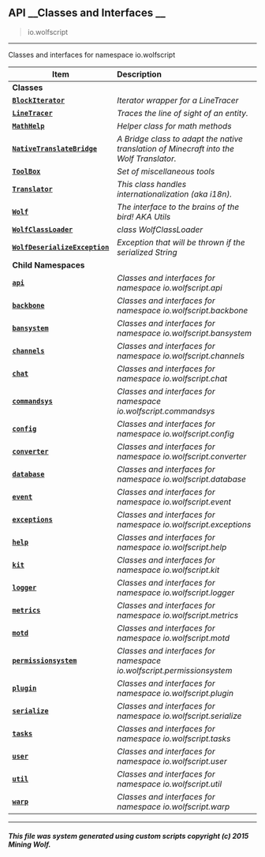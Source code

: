 ## API __Classes and Interfaces __

>io.wolfscript

---

Classes and interfaces for namespace io.wolfscript

Item | Description   
--- | :--- 
__Classes__|
__[`BlockIterator`](BlockIterator.md)__ | _Iterator wrapper for a LineTracer_ 
__[`LineTracer`](LineTracer.md)__ | _Traces the line of sight of an entity._ 
__[`MathHelp`](MathHelp.md)__ | _Helper class for math methods_ 
__[`NativeTranslateBridge`](NativeTranslateBridge.md)__ | _A Bridge class to adapt the native translation of Minecraft into the Wolf Translator._ 
__[`ToolBox`](ToolBox.md)__ | _Set of miscellaneous tools_ 
__[`Translator`](Translator.md)__ | _This class handles internationalization (aka i18n)._ 
__[`Wolf`](Wolf.md)__ | _The interface to the brains of the bird! AKA Utils_ 
__[`WolfClassLoader`](WolfClassLoader.md)__ | _class WolfClassLoader_ 
__[`WolfDeserializeException`](WolfDeserializeException.md)__ | _Exception that will be thrown if the serialized String_ 
__Child Namespaces__|
__[`api`](api/0.md)__ | _Classes and interfaces for namespace io.wolfscript.api_ 
__[`backbone`](backbone/0.md)__ | _Classes and interfaces for namespace io.wolfscript.backbone_ 
__[`bansystem`](bansystem/0.md)__ | _Classes and interfaces for namespace io.wolfscript.bansystem_ 
__[`channels`](channels/0.md)__ | _Classes and interfaces for namespace io.wolfscript.channels_ 
__[`chat`](chat/0.md)__ | _Classes and interfaces for namespace io.wolfscript.chat_ 
__[`commandsys`](commandsys/0.md)__ | _Classes and interfaces for namespace io.wolfscript.commandsys_ 
__[`config`](config/0.md)__ | _Classes and interfaces for namespace io.wolfscript.config_ 
__[`converter`](converter/0.md)__ | _Classes and interfaces for namespace io.wolfscript.converter_ 
__[`database`](database/0.md)__ | _Classes and interfaces for namespace io.wolfscript.database_ 
__[`event`](event/0.md)__ | _Classes and interfaces for namespace io.wolfscript.event_ 
__[`exceptions`](exceptions/0.md)__ | _Classes and interfaces for namespace io.wolfscript.exceptions_ 
__[`help`](help/0.md)__ | _Classes and interfaces for namespace io.wolfscript.help_ 
__[`kit`](kit/0.md)__ | _Classes and interfaces for namespace io.wolfscript.kit_ 
__[`logger`](logger/0.md)__ | _Classes and interfaces for namespace io.wolfscript.logger_ 
__[`metrics`](metrics/0.md)__ | _Classes and interfaces for namespace io.wolfscript.metrics_ 
__[`motd`](motd/0.md)__ | _Classes and interfaces for namespace io.wolfscript.motd_ 
__[`permissionsystem`](permissionsystem/0.md)__ | _Classes and interfaces for namespace io.wolfscript.permissionsystem_ 
__[`plugin`](plugin/0.md)__ | _Classes and interfaces for namespace io.wolfscript.plugin_ 
__[`serialize`](serialize/0.md)__ | _Classes and interfaces for namespace io.wolfscript.serialize_ 
__[`tasks`](tasks/0.md)__ | _Classes and interfaces for namespace io.wolfscript.tasks_ 
__[`user`](user/0.md)__ | _Classes and interfaces for namespace io.wolfscript.user_ 
__[`util`](util/0.md)__ | _Classes and interfaces for namespace io.wolfscript.util_ 
__[`warp`](warp/0.md)__ | _Classes and interfaces for namespace io.wolfscript.warp_ 



---



##### This file was system generated using custom scripts copyright (c) 2015 Mining Wolf.
	

